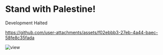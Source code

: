 # Stand with Palestine!

Development Halted


https://github.com/user-attachments/assets/f02ebbb3-27eb-4a44-baec-58fe8c35fada


![view](https://github.com/user-attachments/assets/81dfc70f-0c18-4bfe-b2d4-ed53518a39f1)
